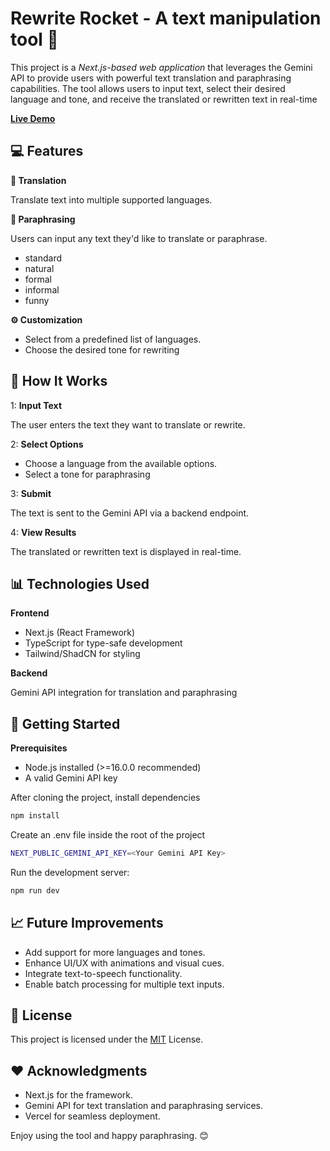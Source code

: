 # Rewrite Rocket - A text manipulation tool 📝

This project is a *Next.js-based web application* that leverages the Gemini API to provide users with powerful text translation and paraphrasing capabilities. The tool allows users to input text, select their desired language and tone, and receive the translated or rewritten text in real-time

**[Live Demo](https://rewriterocket.vercel.app/)**

## 💻 Features

**🛬 Translation**

Translate text into multiple supported languages.

**📖 Paraphrasing**

Users can input any text they'd like to translate or paraphrase.

- standard
- natural
- formal
- informal
- funny

**⚙️ Customization**

- Select from a predefined list of languages.
- Choose the desired tone for rewriting

## 🚀 How It Works

1: **Input Text**

The user enters the text they want to translate or rewrite.

2: **Select Options**

- Choose a language from the available options.
- Select a tone for paraphrasing

3: **Submit**

The text is sent to the Gemini API via a backend endpoint.

4: **View Results**

The translated or rewritten text is displayed in real-time.

## 📊 Technologies Used

**Frontend**

- Next.js (React Framework)
- TypeScript for type-safe development
- Tailwind/ShadCN for styling

**Backend**

Gemini API integration for translation and paraphrasing

## 🎈 Getting Started

**Prerequisites**

- Node.js installed (>=16.0.0 recommended)
- A valid Gemini API key

After cloning the project, install dependencies

```bash
npm install
```

Create an .env file inside the root of the project

```bash
NEXT_PUBLIC_GEMINI_API_KEY=<Your Gemini API Key>
```

Run the development server:

```bash
npm run dev
```

## 📈 Future Improvements

- Add support for more languages and tones.
- Enhance UI/UX with animations and visual cues.
- Integrate text-to-speech functionality.
- Enable batch processing for multiple text inputs.

## 📜 License

This project is licensed under the [MIT](https://opensource.org/license/mit) License.

## ❤ Acknowledgments

- Next.js for the framework.
- Gemini API for text translation and paraphrasing services.
- Vercel for seamless deployment.

Enjoy using the tool and happy paraphrasing. 😊

